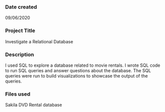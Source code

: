### Date created
09/06/2020

### Project Title
Investigate a Relational Database

### Description
I used SQL to explore a database related to movie rentals. I wrote SQL code to run SQL queries and answer questions about the database. The SQL queries were run to build visualizations to showcase the output of the queries.

### Files used
Sakila DVD Rental database
